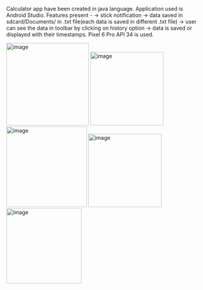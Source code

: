 Calculator app have been created in java language. 
Application used is Android Studio. 
Features present - 
  -> stick notification
  -> data saved in sdcard/Documents/ in .txt file(each data is saved in different .txt file)
  -> user can see the data in toolbar by clicking on history option
  -> data is saved or displayed with their timestamps.
Pixel 6 Pro API 34 is used.


<img width="218" alt="image" src="https://github.com/Meenu020224/CalculatorApp/assets/158542318/8da46f07-02f8-4888-8c2d-504db45ff3d4">
<img width="194" alt="image" src="https://github.com/Meenu020224/CalculatorApp/assets/158542318/a98a048f-b683-461e-86f9-22a391da56f3">
<img width="213" alt="image" src="https://github.com/Meenu020224/CalculatorApp/assets/158542318/2a91f12f-b545-4651-9586-1a60f94401f1">

<img width="194" alt="image" src="https://github.com/Meenu020224/CalculatorApp/assets/158542318/f689816f-802c-4460-a392-97af97c8733e">
<img width="199" alt="image" src="https://github.com/Meenu020224/CalculatorApp/assets/158542318/02cfa847-d0d1-4f68-aade-328a7f21a1d6">


